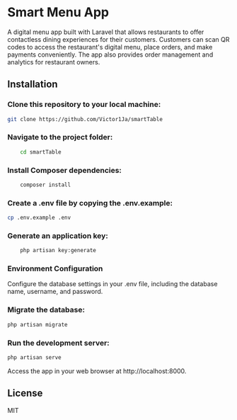 # Smart Menu App

A digital menu app built with Laravel that allows restaurants to offer contactless dining experiences for their customers. Customers can scan QR codes to access the restaurant's digital menu, place orders, and make payments conveniently. The app also provides order management and analytics for restaurant owners.

## Installation

### Clone this repository to your local machine:

```bash
git clone https://github.com/Victor1Ja/smartTable
```

### Navigate to the project folder:

```bash
    cd smartTable
```

### Install Composer dependencies:

```bash
    composer install
```

### Create a .env file by copying the .env.example:

```bash
cp .env.example .env
```

### Generate an application key:

```bash
    php artisan key:generate
```

### Environment Configuration

Configure the database settings in your .env file, including the database name, username, and password.

### Migrate the database:

```bash
php artisan migrate
```

### Run the development server:

```bash
php artisan serve
```

Access the app in your web browser at http://localhost:8000.

## License

MIT
